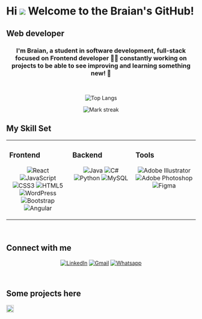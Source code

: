 Hi  ![](https://user-images.githubusercontent.com/18350557/176309783-0785949b-9127-417c-8b55-ab5a4333674e.gif) Welcome to the Braian's GitHub!
=================================================================================================================================================

Web developer
-------------

### <div align="center">I'm Braian, a student in software development, full-stack focused on Frontend developer 👨‍💻 constantly working on projects to be able to see improving and learning something new! 🚀</div>  

<br/>  

<div align="center">  

![Top Langs](https://github-readme-stats.vercel.app/api/top-langs/?username=braguilera&layout=compact)

<img  title="🔥 Get streak stats for your profile at git.io/streak-stats" alt="Mark streak" src="https://github-readme-streak-stats.herokuapp.com/?user=braguilera&theme=dark&hide_border=false"/>  

</div> 

## My Skill Set  
<table><tr><td valign="top" width="33%">

### Frontend  
<div align="center">  

![React](https://img.shields.io/badge/react-%2320232a.svg?style=for-the-badge&logo=react&logoColor=%2361DAFB)
![JavaScript](https://img.shields.io/badge/javascript-%23323330.svg?style=for-the-badge&logo=javascript&logoColor=%23F7DF1E)
![CSS3](https://img.shields.io/badge/css3-%231572B6.svg?style=for-the-badge&logo=css3&logoColor=white)
![HTML5](https://img.shields.io/badge/html5-%23E34F26.svg?style=for-the-badge&logo=html5&logoColor=white)
![WordPress](https://img.shields.io/badge/WordPress-%23117AC9.svg?style=for-the-badge&logo=WordPress&logoColor=white)
![Bootstrap](https://img.shields.io/badge/bootstrap-%238511FA.svg?style=for-the-badge&logo=bootstrap&logoColor=white)
![Angular](https://img.shields.io/badge/angular-%23DD0031.svg?style=for-the-badge&logo=angular&logoColor=white)

</div>

</td><td valign="top" width="33%">

### Backend  
<div align="center">  

![Java](https://img.shields.io/badge/java-%23ED8B00.svg?style=for-the-badge&logo=openjdk&logoColor=white)
![C#](https://img.shields.io/badge/c%23-%23239120.svg?style=for-the-badge&logo=csharp&logoColor=white)
![Python](https://img.shields.io/badge/python-3670A0?style=for-the-badge&logo=python&logoColor=ffdd54)
![MySQL](https://img.shields.io/badge/mysql-4479A1.svg?style=for-the-badge&logo=mysql&logoColor=white)
</div>

</td><td valign="top" width="33%">

### Tools

<div align="center">  

![Adobe Illustrator](https://img.shields.io/badge/adobe%20illustrator-%23FF9A00.svg?style=for-the-badge&logo=adobe%20illustrator&logoColor=white)
![Adobe Photoshop](https://img.shields.io/badge/adobe%20photoshop-%2331A8FF.svg?style=for-the-badge&logo=adobe%20photoshop&logoColor=white)
![Figma](https://img.shields.io/badge/figma-%23F24E1E.svg?style=for-the-badge&logo=figma&logoColor=white)
</div>

</td></tr></table>  

<br/>  


## Connect with me  
<div align="center">

<a href="https://linkedin.com/in/unsimpledev" target="blank"><img align="center" src="https://img.shields.io/badge/LinkedIn-0077B5?style=for-the-badge&logo=linkedin&logoColor=white" alt="LinkedIn"/></a>
<a href = "mailto:unsimpledev@gmail.com" target="blank"><img align="center" src="https://img.shields.io/badge/Gmail-D14836?style=for-the-badge&logo=gmail&logoColor=white" alt="Gmail"  /></a>
<a href = "https://wa.me/541137763097" target="blank"><img align="center" src="https://img.shields.io/badge/WhatsApp-25D366?style=for-the-badge&logo=whatsapp&logoColor=white" alt="Whatsapp"  /></a>

</div>
<br/>  



## Some projects here
<img src="https://media.giphy.com/media/v1.Y2lkPTc5MGI3NjExYWx2eGJ0eGg0dHl4dXR2dHg5ZHdpcDN0cWQ1M2d0bmoyamwyMXpmciZlcD12MV9zdGlja2Vyc19zZWFyY2gmY3Q9cw/VfrLCmybNyDcVc5lfU/giphy.gif" width="20"/>

